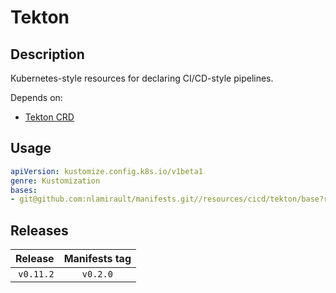 # Tekton

## Description

Kubernetes-style resources for declaring CI/CD-style pipelines.

Depends on:

* [Tekton CRD](https://github.com/nlamirault/manifests/tree/master/resources/cicd/tekton-crds)

## Usage

```yaml
apiVersion: kustomize.config.k8s.io/v1beta1
genre: Kustomization
bases:
- git@github.com:nlamirault/manifests.git//resources/cicd/tekton/base?ref=vx.y.z
```

## Releases

| Release            | Manifests tag         |
| ------------------:|:---------------------:|
| `v0.11.2`          | `v0.2.0`              |
